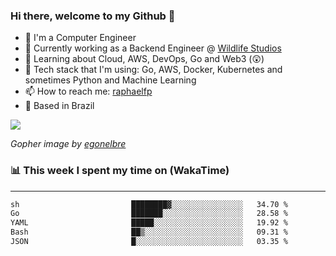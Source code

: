 ### Hi there, welcome to my Github 👋

- 📖 I'm a Computer Engineer
- 🔭 Currently working as a Backend Engineer @ [Wildlife Studios](https://wildlifestudios.com/)
- 🌱 Learning about Cloud, AWS, DevOps, Go and Web3 (😲)
- 🚀 Tech stack that I'm using: Go, AWS, Docker, Kubernetes and sometimes Python and Machine Learning
- 📫 How to reach me: [raphaelfp](https://linkedin.com/in/raphaelfp)
- 🏡 Based in Brazil

![](https://github.com/raphaelfp/gophers/blob/master/.thumb/animation/morning-coffee-3x.gif)

*Gopher image by [egonelbre](https://github.com/egonelbre/)*

### 📊 This week I spent my time on (WakaTime)

---

<!--START_SECTION:waka-->

```txt
sh                         ████████▓░░░░░░░░░░░░░░░░   34.70 %
Go                         ███████░░░░░░░░░░░░░░░░░░   28.58 %
YAML                       █████░░░░░░░░░░░░░░░░░░░░   19.92 %
Bash                       ██▒░░░░░░░░░░░░░░░░░░░░░░   09.31 %
JSON                       █░░░░░░░░░░░░░░░░░░░░░░░░   03.35 %
```

<!--END_SECTION:waka-->
